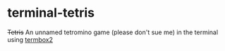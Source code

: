 # terminal-tetris
~~Tetris~~ An unnamed tetromino game (please don't sue me) in the terminal using [termbox2](https://github.com/termbox/termbox2)
